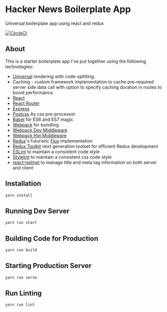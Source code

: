 # Hacker News Boilerplate App
Universal boilerplate app using react and redux

[![CircleCI](https://circleci.com/gh/nirbhaymandelia/hacker-news-clone.svg?style=svg&circle-token=dbf0e4156dbfda76e91902916b628893c4c79fc9)](https://circleci.com/gh/nirbhaymandelia/hacker-news-clone)

## About

This is a starter boilerplate app I've put together using the following technologies:

* [Universal](https://medium.com/@mjackson/universal-javascript-4761051b7ae9) rendering with code-splitting.
* Caching - custom framework implementation to cache pre-required server side data call with option to specify caching duration in routes to boost performance.
* [React](https://github.com/facebook/react)
* [React Router](https://github.com/rackt/react-router)
* [Express](http://expressjs.com)
* [Postcss](https://github.com/postcss/postcss) As css pre-processor
* [Babel](http://babeljs.io) for ES6 and ES7 magic
* [Webpack](http://webpack.github.io) for bundling
* [Webpack Dev Middleware](http://webpack.github.io/docs/webpack-dev-middleware.html)
* [Webpack Hot Middleware](https://github.com/glenjamin/webpack-hot-middleware)
* [Redux](https://github.com/rackt/redux)'s futuristic [Flux](https://facebook.github.io/react/blog/2014/05/06/flux.html) implementation
* [Redux Toolkit](https://redux-toolkit.js.org/) next generation toolset for efficient Redux development
* [ESLint](http://eslint.org) to maintain a consistent code style
* [Stylelint](https://stylelint.io/) to maintain a consistent css code style
* [react-helmet](https://github.com/nfl/react-helmet) to manage title and meta tag information on both server and client

## Installation

```bash
yarn install
```

## Running Dev Server

```bash
yarn run start
```

## Building Code for Production

```bash
yarn run build
```

## Starting Production Server

```bash
yarn run serve
```

## Run Linting

```bash
yarn run lint
```
